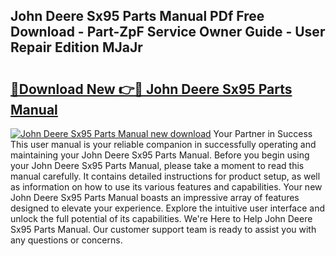 ## John Deere Sx95 Parts Manual PDf Free Download - Part-ZpF Service Owner Guide - User Repair Edition MJaJr

# <h2><a href="http://bc83221.oget.top/?id=John+Deere+Sx95+Parts+Manual">🔗Download New 👉🔴 John Deere Sx95 Parts Manual</a></h2>

[![John Deere Sx95 Parts Manual new download](https://i.imgur.com/5g1atiW.png)](http://bc83221.oget.top/?id=John+Deere+Sx95+Parts+Manual)
Your Partner in Success This user manual is your reliable companion in successfully operating and maintaining your John Deere Sx95 Parts Manual. Before you begin using your John Deere Sx95 Parts Manual, please take a moment to read this manual carefully. It contains detailed instructions for product setup, as well as information on how to use its various features and capabilities. Your new John Deere Sx95 Parts Manual boasts an impressive array of features designed to elevate your experience. Explore the intuitive user interface and unlock the full potential of its capabilities. We're Here to Help John Deere Sx95 Parts Manual. Our customer support team is ready to assist you with any questions or concerns.
